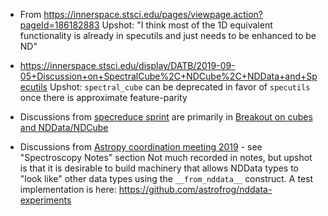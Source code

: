 * From https://innerspace.stsci.edu/pages/viewpage.action?pageId=186182883
  Upshot: "I think most of the 1D equivalent functionality is already in specutils and just needs to be enhanced to be ND"

* https://innerspace.stsci.edu/display/DATB/2019-09-05+Discussion+on+SpectralCube%2C+NDCube%2C+NDData+and+Specutils
  Upshot: `spectral_cube` can be deprecated in favor of `specutils` once there is approximate feature-parity

* Discussions from [specreduce sprint](https://docs.google.com/document/d/1s2yjhy9raDGtU58WNFjFDbgcIEnSEQ9kRYb6htPiXsI/edit?usp=sharing) are primarily in [Breakout on cubes and NDData/NDCube](https://docs.google.com/document/d/1s2yjhy9raDGtU58WNFjFDbgcIEnSEQ9kRYb6htPiXsI/edit#bookmark=id.3gz8e0d9lzr1)

* Discussions from [Astropy coordination meeting 2019](https://docs.google.com/document/d/1pO0giLKGEle5rJeyxhc33rIARY_e_naLiYprScROP84/edit?usp=sharing) - see "Spectroscopy Notes" section
  Not much recorded in notes, but upshot is that it is desirable to build machinery that allows NDData types to "look like" other data types using the `__from_nddata__` construct.  A test implementation is here: https://github.com/astrofrog/nddata-experiments